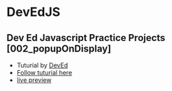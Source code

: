 # DevEdJS
## Dev Ed Javascript Practice Projects [002_popupOnDisplay]

+ Tuturial by [DevEd](https://www.youtube.com/@developedbyed)
+ [Follow tuturial here](https://www.youtube.com/watch?v=C_JKlr4WKKs&ab_channel=developedbyed)
+ [live preview](https://ashluchowa.github.io/002_popOnDisplay/)
